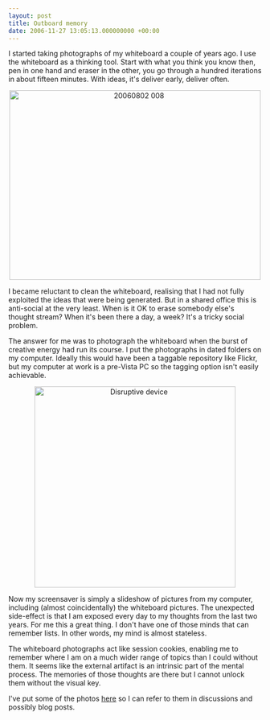 ```yaml
---
layout: post
title: Outboard memory
date: 2006-11-27 13:05:13.000000000 +00:00
---
```

I started taking photographs of my whiteboard a couple of years ago. I use the whiteboard as a thinking tool. Start with what you think you know then, pen in one hand and eraser in the other, you go through a hundred iterations in about fifteen minutes. With ideas, it's deliver early, deliver often.
<p align="center"><img width="500" src="http://static.flickr.com/110/307588420_aebcf2978c.jpg" alt="20060802 008" height="377" /></p>
I became reluctant to clean the whiteboard, realising that I had not fully exploited the ideas that were being generated. But in a shared office this is anti-social at the very least. When is it OK to erase somebody else's thought stream? When it's been there a day, a week? It's a tricky social problem.

The answer for me was to photograph the whiteboard when the burst of creative energy had run its course. I put the photographs in dated folders on my computer. Ideally this would have been a taggable repository like Flickr, but my computer at work is a pre-Vista PC so the tagging option isn't easily achievable.
<p align="center"><img width="400" src="http://static.flickr.com/109/307588281_c60baef4ba_o.jpg" alt="Disruptive device" height="400" /></p>
Now my screensaver is simply a slideshow of pictures from my computer, including (almost coincidentally) the whiteboard pictures. The unexpected side-effect is that I am exposed every day to my thoughts from the last two years. For me this a great thing. I don't have one of those minds that can remember lists. In other words, my mind is almost stateless.

The whiteboard photographs act like session cookies, enabling me to remember where I am on a much wider range of topics than I could without them. It seems like the external artifact is an intrinsic part of the mental process. The memories of those thoughts are there but I cannot unlock them without the visual key.

I've put some of the photos <a target="_blank" href="http://www.flickr.com/photos/dominicsayers/sets/72157594394150541/">here</a> so I can refer to them in discussions and possibly blog posts.
